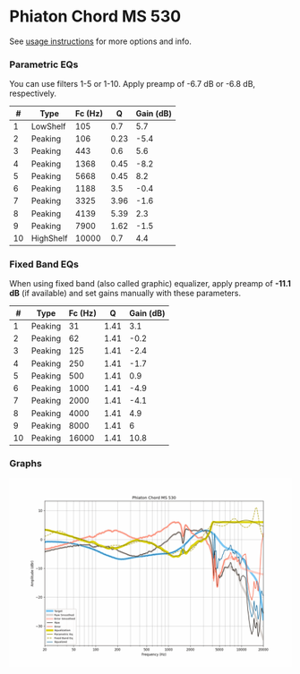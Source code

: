 # Phiaton Chord MS 530
See [usage instructions](https://github.com/jaakkopasanen/AutoEq#usage) for more options and info.

### Parametric EQs
You can use filters 1-5 or 1-10. Apply preamp of -6.7 dB or -6.8 dB, respectively.

|   # | Type      |   Fc (Hz) |    Q |   Gain (dB) |
|-----|-----------|-----------|------|-------------|
|   1 | LowShelf  |       105 | 0.7  |         5.7 |
|   2 | Peaking   |       106 | 0.23 |        -5.4 |
|   3 | Peaking   |       443 | 0.6  |         5.6 |
|   4 | Peaking   |      1368 | 0.45 |        -8.2 |
|   5 | Peaking   |      5668 | 0.45 |         8.2 |
|   6 | Peaking   |      1188 | 3.5  |        -0.4 |
|   7 | Peaking   |      3325 | 3.96 |        -1.6 |
|   8 | Peaking   |      4139 | 5.39 |         2.3 |
|   9 | Peaking   |      7900 | 1.62 |        -1.5 |
|  10 | HighShelf |     10000 | 0.7  |         4.4 |

### Fixed Band EQs
When using fixed band (also called graphic) equalizer, apply preamp of **-11.1 dB** (if available) and set gains manually with these parameters.

|   # | Type    |   Fc (Hz) |    Q |   Gain (dB) |
|-----|---------|-----------|------|-------------|
|   1 | Peaking |        31 | 1.41 |         3.1 |
|   2 | Peaking |        62 | 1.41 |        -0.2 |
|   3 | Peaking |       125 | 1.41 |        -2.4 |
|   4 | Peaking |       250 | 1.41 |        -1.7 |
|   5 | Peaking |       500 | 1.41 |         0.9 |
|   6 | Peaking |      1000 | 1.41 |        -4.9 |
|   7 | Peaking |      2000 | 1.41 |        -4.1 |
|   8 | Peaking |      4000 | 1.41 |         4.9 |
|   9 | Peaking |      8000 | 1.41 |         6   |
|  10 | Peaking |     16000 | 1.41 |        10.8 |

### Graphs
![](./Phiaton%20Chord%20MS%20530.png)
